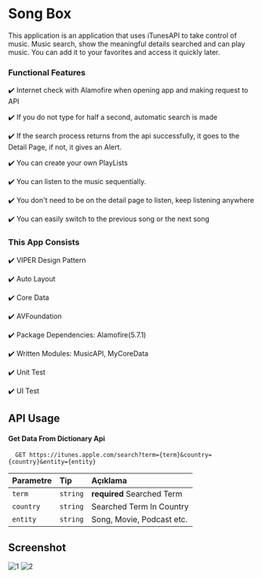
# Song Box
This application is an application that uses iTunesAPI to take control of music. Music search, show the meaningful details searched and can play music. You can add it to your favorites and access it quickly later.

### Functional Features

✔️ Internet check with Alamofire when opening app and making request to API

✔️ If you do not type for half a second, automatic search is made

✔️ If the search process returns from the api successfully, it goes to the Detail Page, if not, it gives an Alert.

✔️ You can create your own PlayLists

✔️ You can listen to the music sequentially.

✔️ You don't need to be on the detail page to listen, keep listening anywhere

✔️ You can easily switch to the previous song or the next song


### This App Consists

✔️ VIPER Design Pattern

✔️ Auto Layout 

✔️ Core Data

✔️ AVFoundation

✔️ Package Dependencies: Alamofire(5.7.1)

✔️ Written Modules: MusicAPI, MyCoreData

✔️ Unit Test

✔️ UI Test
## API Usage

#### Get Data From Dictionary Api

```http
  GET https://itunes.apple.com/search?term={term}&country={country}&entity={entity} 
```

| Parametre | Tip     | Açıklama                |
| :-------- | :------- | :------------------------- |
| `term` | `string` | **required** Searched Term |
| `country` | `string` | Searched Term In Country |
| `entity` | `string` | Song, Movie, Podcast etc. |

## Screenshot
  
![1](https://github.com/mertcan14/MertcanYaman_HWFinal/assets/61551987/2cc68823-04d3-4b93-b458-b8315cb2c863)
![2](https://github.com/mertcan14/MertcanYaman_HWFinal/assets/61551987/d8cfe75e-5391-4cc2-a8ea-6def2549a5ce)

